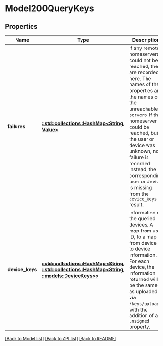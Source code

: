 # Model200QueryKeys

## Properties

Name | Type | Description | Notes
------------ | ------------- | ------------- | -------------
**failures** | [**::std::collections::HashMap<String, Value>**](Value.md) | If any remote homeservers could not be reached, they are recorded here. The names of the properties are the names of the unreachable servers. If the homeserver could be reached, but the user or device was unknown, no failure is recorded. Instead, the corresponding user or device is missing from the `device_keys` result. | [optional] 
**device_keys** | [**::std::collections::HashMap<String, ::std::collections::HashMap<String, ::models::DeviceKeys>>**](map.md) | Information on the queried devices. A map from user ID, to a map from device ID to device information.  For each device, the information returned will be the same as uploaded via ``/keys/upload``, with the addition of an ``unsigned`` property. | [optional] 

[[Back to Model list]](../README.md#documentation-for-models) [[Back to API list]](../README.md#documentation-for-api-endpoints) [[Back to README]](../README.md)



